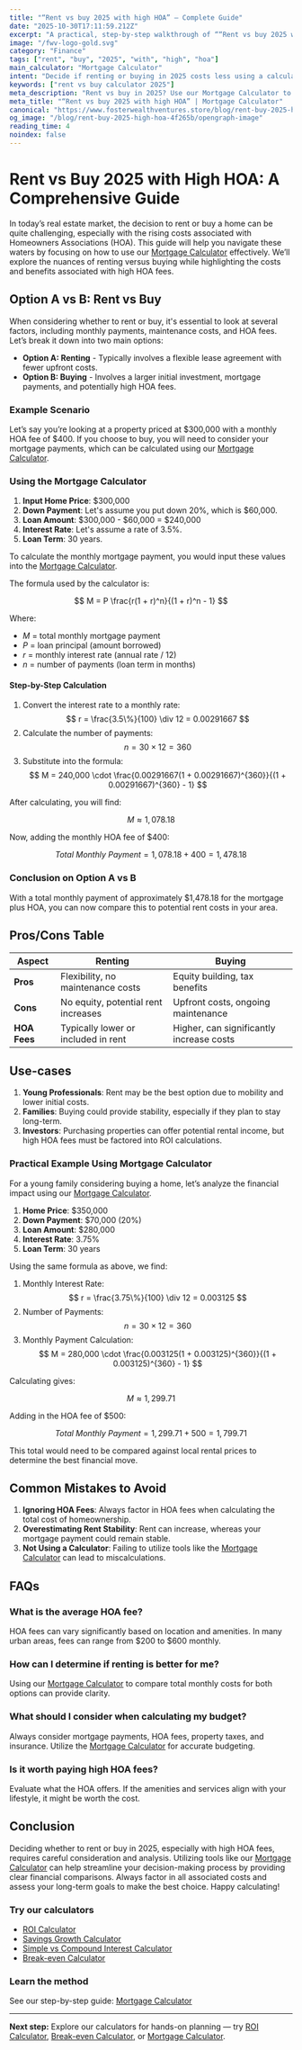 ```yaml
---
title: "“Rent vs buy 2025 with high HOA” — Complete Guide"
date: "2025-10-30T17:11:59.212Z"
excerpt: "A practical, step-by-step walkthrough of ““Rent vs buy 2025 with high HOA””."
image: "/fwv-logo-gold.svg"
category: "Finance"
tags: ["rent", "buy", "2025", "with", "high", "hoa"]
main_calculator: "Mortgage Calculator"
intent: "Decide if renting or buying in 2025 costs less using a calculator comparing mortgage, taxes/insurance/HOA, equity, and rent inflation over your time horizon."
keywords: ["rent vs buy calculator 2025"]
meta_description: "Rent vs buy in 2025? Use our Mortgage Calculator to compare monthly cost, equity built and break‑even year using rate, down payment, taxes and rent growth."
meta_title: "“Rent vs buy 2025 with high HOA” | Mortgage Calculator"
canonical: "https://www.fosterwealthventures.store/blog/rent-buy-2025-high-hoa-4f265b"
og_image: "/blog/rent-buy-2025-high-hoa-4f265b/opengraph-image"
reading_time: 4
noindex: false
---
```


# Rent vs Buy 2025 with High HOA: A Comprehensive Guide

In today’s real estate market, the decision to rent or buy a home can be quite challenging, especially with the rising costs associated with Homeowners Associations (HOA). This guide will help you navigate these waters by focusing on how to use our [Mortgage Calculator](/calculators) effectively. We’ll explore the nuances of renting versus buying while highlighting the costs and benefits associated with high HOA fees.

## Option A vs B: Rent vs Buy

When considering whether to rent or buy, it's essential to look at several factors, including monthly payments, maintenance costs, and HOA fees. Let’s break it down into two main options:

- **Option A: Renting** - Typically involves a flexible lease agreement with fewer upfront costs.
- **Option B: Buying** - Involves a larger initial investment, mortgage payments, and potentially high HOA fees.

### Example Scenario

Let’s say you’re looking at a property priced at \$300,000 with a monthly HOA fee of \$400. If you choose to buy, you will need to consider your mortgage payments, which can be calculated using our [Mortgage Calculator](/calculators).

### Using the Mortgage Calculator

1. **Input Home Price**: \$300,000
2. **Down Payment**: Let's assume you put down 20%, which is \$60,000.
3. **Loan Amount**: \$300,000 - \$60,000 = \$240,000
4. **Interest Rate**: Let's assume a rate of 3.5%.
5. **Loan Term**: 30 years.

To calculate the monthly mortgage payment, you would input these values into the [Mortgage Calculator](/calculators). 

The formula used by the calculator is:

$$
M = P \frac{r(1 + r)^n}{(1 + r)^n - 1}
$$

Where:
- $M$ = total monthly mortgage payment
- $P$ = loan principal (amount borrowed)
- $r$ = monthly interest rate (annual rate / 12)
- $n$ = number of payments (loan term in months)

#### Step-by-Step Calculation

1. Convert the interest rate to a monthly rate: 
   $$ r = \frac{3.5\%}{100} \div 12 = 0.00291667 $$
2. Calculate the number of payments: 
   $$ n = 30 \times 12 = 360 $$
3. Substitute into the formula:
   $$ M = 240,000 \cdot \frac{0.00291667(1 + 0.00291667)^{360}}{(1 + 0.00291667)^{360} - 1} $$

After calculating, you will find:

$$ M \approx 1,078.18 $$

Now, adding the monthly HOA fee of \$400:

$$ Total\ Monthly\ Payment = 1,078.18 + 400 = 1,478.18 $$

### Conclusion on Option A vs B

With a total monthly payment of approximately \$1,478.18 for the mortgage plus HOA, you can now compare this to potential rent costs in your area.

## Pros/Cons Table

| Aspect                | Renting                                   | Buying                                     |
|-----------------------|-------------------------------------------|-------------------------------------------|
| **Pros**              | Flexibility, no maintenance costs         | Equity building, tax benefits             |
| **Cons**              | No equity, potential rent increases       | Upfront costs, ongoing maintenance        |
| **HOA Fees**          | Typically lower or included in rent      | Higher, can significantly increase costs  |

## Use-cases

1. **Young Professionals**: Rent may be the best option due to mobility and lower initial costs.
2. **Families**: Buying could provide stability, especially if they plan to stay long-term.
3. **Investors**: Purchasing properties can offer potential rental income, but high HOA fees must be factored into ROI calculations.

### Practical Example Using Mortgage Calculator

For a young family considering buying a home, let’s analyze the financial impact using our [Mortgage Calculator](/calculators).

1. **Home Price**: \$350,000
2. **Down Payment**: \$70,000 (20%)
3. **Loan Amount**: \$280,000
4. **Interest Rate**: 3.75%
5. **Loan Term**: 30 years

Using the same formula as above, we find:

1. Monthly Interest Rate:
   $$ r = \frac{3.75\%}{100} \div 12 = 0.003125 $$
2. Number of Payments:
   $$ n = 30 \times 12 = 360 $$
3. Monthly Payment Calculation:
   $$ M = 280,000 \cdot \frac{0.003125(1 + 0.003125)^{360}}{(1 + 0.003125)^{360} - 1} $$

Calculating gives:

$$ M \approx 1,299.71 $$

Adding in the HOA fee of \$500:

$$ Total\ Monthly\ Payment = 1,299.71 + 500 = 1,799.71 $$

This total would need to be compared against local rental prices to determine the best financial move.

## Common Mistakes to Avoid

1. **Ignoring HOA Fees**: Always factor in HOA fees when calculating the total cost of homeownership.
2. **Overestimating Rent Stability**: Rent can increase, whereas your mortgage payment could remain stable.
3. **Not Using a Calculator**: Failing to utilize tools like the [Mortgage Calculator](/calculators) can lead to miscalculations.

## FAQs

### What is the average HOA fee?

HOA fees can vary significantly based on location and amenities. In many urban areas, fees can range from \$200 to \$600 monthly.

### How can I determine if renting is better for me?

Using our [Mortgage Calculator](/calculators) to compare total monthly costs for both options can provide clarity.

### What should I consider when calculating my budget?

Always consider mortgage payments, HOA fees, property taxes, and insurance. Utilize the [Mortgage Calculator](/calculators) for accurate budgeting.

### Is it worth paying high HOA fees?

Evaluate what the HOA offers. If the amenities and services align with your lifestyle, it might be worth the cost.

## Conclusion

Deciding whether to rent or buy in 2025, especially with high HOA fees, requires careful consideration and analysis. Utilizing tools like our [Mortgage Calculator](/calculators) can help streamline your decision-making process by providing clear financial comparisons. Always factor in all associated costs and assess your long-term goals to make the best choice. Happy calculating!



### Try our calculators
- [ROI Calculator](/calculators?utm_source=blog&utm_medium=link&utm_campaign=rent-buy-2025-high-hoa-4f265b)
- [Savings Growth Calculator](/calculators?utm_source=blog&utm_medium=link&utm_campaign=rent-buy-2025-high-hoa-4f265b)
- [Simple vs Compound Interest Calculator](/calculators?utm_source=blog&utm_medium=link&utm_campaign=rent-buy-2025-high-hoa-4f265b)
- [Break-even Calculator](/calculators?utm_source=blog&utm_medium=link&utm_campaign=rent-buy-2025-high-hoa-4f265b)


### Learn the method
See our step-by-step guide: [Mortgage Calculator](/guide/mortgage?utm_source=blog&utm_medium=link&utm_campaign=rent-buy-2025-high-hoa-4f265b)


---
**Next step:** Explore our calculators for hands-on planning — try [ROI Calculator](/calculators?utm_source=blog&utm_medium=link&utm_campaign=rent-buy-2025-high-hoa-4f265b), [Break-even Calculator](/calculators?utm_source=blog&utm_medium=link&utm_campaign=rent-buy-2025-high-hoa-4f265b), or [Mortgage Calculator](/calculators?utm_source=blog&utm_medium=link&utm_campaign=rent-buy-2025-high-hoa-4f265b).


<script type="application/ld+json">
{
  "@context": "https://schema.org",
  "@type": "Article",
  "headline": "“Rent vs buy 2025 with high HOA” — Complete Guide",
  "description": "Rent vs buy in 2025? Use our Mortgage Calculator to compare monthly cost, equity built and break‑even year using rate, down payment, taxes and rent growth.",
  "author": {
    "@type": "Organization",
    "name": "Foster Wealth Ventures"
  },
  "datePublished": "2025-10-30T17:11:22.771Z",
  "image": "/fwv-logo-gold.svg"
}
</script>


<script type="application/ld+json">
{ "@context":"https://schema.org", "@type":"FAQPage", "mainEntity": [] }
</script>
